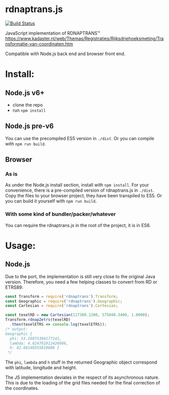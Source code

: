 # rdnaptrans.js
[![Build Status](https://travis-ci.org/reinvantveer/rdnaptrans.js.svg?branch=master)](https://travis-ci.org/reinvantveer/rdnaptrans.js)

JavaScript implementation of RDNAPTRANS&trade;
https://www.kadaster.nl/web/Themas/Registraties/Rijksdriehoeksmeting/Transformatie-van-coordinaten.htm

Compatible with Node.js back end and browser front end.

# Install:
## Node.js v6+
* clone the repo
* run `npm install`

## Node.js pre-v6
You can use the precompiled ES5 version in `./dist`. Or you can compile with `npm run build`.

## Browser
### As is
As under the Node.js install section, install with `npm install`. For your convenience, there is a pre-compiled version of rdnaptrans.js in `./dist`. Copy the files to your browser project, they have been transpiled to ES5. Or you can build it yourself with `npm run build`.

### With some kind of bundler/packer/whatever
You can require the rdnaptrans.js in the root of the project, it is in ES6.

# Usage:
## Node.js
Due to the port, the implementation is still very close to the original Java version. Therefore, you need a few helping classes to convert from RD or ETRS89:

```js
const Transform = require('rdnaptrans').Transform;
const Geographic = require('rdnaptrans').Geographic;
const Cartesian = require('rdnaptrans').Cartesian;

const texelRD = new Cartesian(117380.1200, 575040.3400, 1.0000);
Transform.rdnap2etrs(texelRD)
  .then(texelETRS => console.log(texelETRS));
/* output:
Geographic {
  phi: 53.16075304177141,
  lambda: 4.824761912426986,
  h: 42.86140355819888 }
 */
```

The `phi`, `lambda` and `h` stuff in the returned Geographic object correspond with latitude, longitude and height. 

The JS implementation deviates in the respect of its asynchronous nature. This is due to the loading of the grid files needed for the final correction of the coordinates.